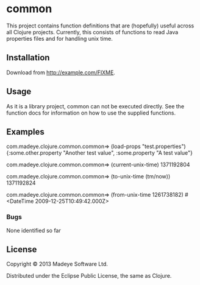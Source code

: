 # common

This project contains function definitions that are (hopefully) useful across all Clojure projects.  Currently, this consists of functions to read Java properties files and for handling unix time.

## Installation

Download from http://example.com/FIXME.

## Usage

As it is a library project, common can not be executed directly. See the function docs for information on how to use the supplied functions.

## Examples

com.madeye.clojure.common.common=> (load-props "test.properties")
{:some.other.property "Another test value", :some.property "A test value"}

com.madeye.clojure.common.common=> (current-unix-time)
1371192804

com.madeye.clojure.common.common=> (to-unix-time (tm/now))
1371192824

com.madeye.clojure.common.common=> (from-unix-time 1261738182)
#<DateTime 2009-12-25T10:49:42.000Z>

### Bugs

None identified so far

## License

Copyright © 2013 Madeye Software Ltd.

Distributed under the Eclipse Public License, the same as Clojure.
